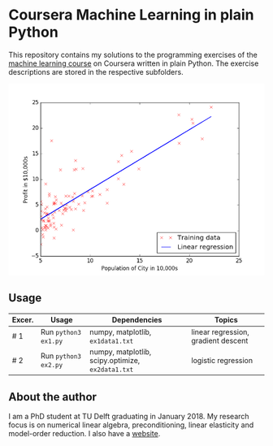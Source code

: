 # Coursera Machine Learning in plain Python

This repository contains my solutions to the programming exercises of the [machine learning course] on Coursera written in plain Python. The exercise descriptions are stored in the respective subfolders.

![motivation_pic](machine-learning-ex1/ex1-python/ex1.png)


Usage
-----

| Excer. | Usage | Dependencies | Topics |
|---|---|---|---|
| # 1  | Run `python3 ex1.py` | numpy, matplotlib, `ex1data1.txt`  | linear regression, gradient descent |
| # 2  | Run `python3 ex2.py` | numpy, matplotlib, scipy.optimize, `ex2data1.txt`  | logistic regression |



About the author
----------------
I am a PhD student at TU Delft graduating in January 2018. My research focus is on numerical linear algebra, preconditioning, linear elasticity and model-order reduction. I also have a [website].

[machine learning course]: https://www.coursera.org/learn/machine-learning
[website]: http://www.manuelbaumann.de
